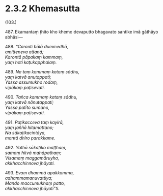 

# 2.3.2 Khemasutta




(103.)

487\. Ekamantaṃ ṭhito kho khemo devaputto bhagavato santike imā gāthāyo abhāsi—

488\. _“Caranti bālā dummedhā,_  
_amitteneva attanā;_  
_Karontā pāpakaṃ kammaṃ,_  
_yaṃ hoti kaṭukapphalaṃ._  


489\. _Na taṃ kammaṃ kataṃ sādhu,_  
_yaṃ katvā anutappati;_  
_Yassa assumukho rodaṃ,_  
_vipākaṃ paṭisevati._  


490\. _Tañca kammaṃ kataṃ sādhu,_  
_yaṃ katvā nānutappati;_  
_Yassa patīto sumano,_  
_vipākaṃ paṭisevati._  


491\. _Paṭikacceva taṃ kayirā,_  
_yaṃ jaññā hitamattano;_  
_Na sākaṭikacintāya,_  
_mantā dhīro parakkame._  


492\. _Yathā sākaṭiko maṭṭhaṃ,_  
_samaṃ hitvā mahāpathaṃ;_  
_Visamaṃ maggamāruyha,_  
_akkhacchinnova jhāyati._  


493\. _Evaṃ dhammā apakkamma,_  
_adhammamanuvattiya;_  
_Mando maccumukhaṃ patto,_  
_akkhacchinnova jhāyatī”ti._  




